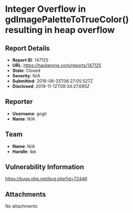 # Integer Overflow in gdImagePaletteToTrueColor() resulting in heap overflow

## Report Details
- **Report ID**: 147125
- **URL**: https://hackerone.com/reports/147125
- **State**: Closed
- **Severity**: N/A
- **Submitted**: 2016-06-25T06:27:05.527Z
- **Disclosed**: 2019-11-12T09:34:27.695Z

## Reporter
- **Username**: gogil
- **Name**: N/A

## Team
- **Name**: N/A
- **Handle**: ibb

## Vulnerability Information
https://bugs.php.net/bug.php?id=72446


## Attachments
No attachments
